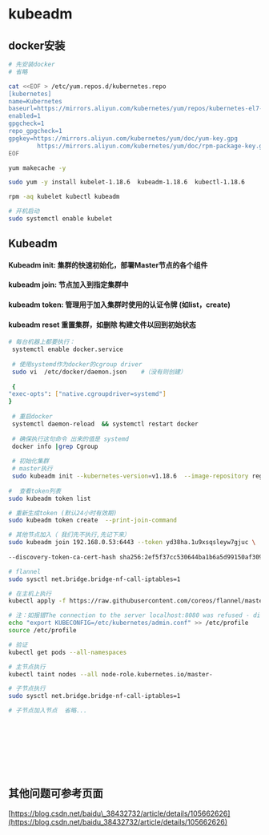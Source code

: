 # kubeadm

## docker安装

```bash
# 先安装docker
# 省略

cat <<EOF > /etc/yum.repos.d/kubernetes.repo[kubernetes]name=Kubernetesbaseurl=https://mirrors.aliyun.com/kubernetes/yum/repos/kubernetes-el7-x86_64/enabled=1gpgcheck=1repo_gpgcheck=1gpgkey=https://mirrors.aliyun.com/kubernetes/yum/doc/yum-key.gpg        https://mirrors.aliyun.com/kubernetes/yum/doc/rpm-package-key.gpgEOF

yum makecache -y

sudo yum -y install kubelet-1.18.6  kubeadm-1.18.6  kubectl-1.18.6

rpm -aq kubelet kubectl kubeadm

# 开机启动
sudo systemctl enable kubelet
```

## Kubeadm

#### Kubeadm init: 集群的快速初始化，部署Master节点的各个组件

#### kubeadm join: 节点加入到指定集群中

#### kubeadm token: 管理用于加入集群时使用的认证令牌 \(如list，create\)

#### kubeadm reset 重置集群，如删除 构建文件以回到初始状态

```bash
# 每台机器上都要执行：
 systemctl enable docker.service
 
 # 使用systemd作为docker的cgroup driver
 sudo vi  /etc/docker/daemon.json    #（没有则创建）
 
 {"exec-opts": ["native.cgroupdriver=systemd"]}
 
 # 重启docker
 systemctl daemon-reload  && systemctl restart docker
 
 # 确保执行这句命令 出来的值是 systemd
 docker info |grep Cgroup
 
 # 初始化集群
 # master执行
 sudo kubeadm init --kubernetes-version=v1.18.6  --image-repository registry.aliyuncs.com/google_containers
 
#  查看token列表 
sudo kubeadm token list

# 重新生成token (默认24小时有效期)
sudo kubeadm token create  --print-join-command

# 其他节点加入（ 我们先不执行,先记下来）
sudo kubeadm join 192.168.0.53:6443 --token yd38ha.1u9xsqsleyw7gjuc \    
--discovery-token-ca-cert-hash sha256:2ef5f37cc530644ba1b6a5d99150af309e9c5d6a16933323ee18a7732811f3c1

# flannel
sudo sysctl net.bridge.bridge-nf-call-iptables=1

# 在主机上执行
kubectl apply -f https://raw.githubusercontent.com/coreos/flannel/master/Documentation/kube-flannel.yml

# 注：如报错The connection to the server localhost:8080 was refused - did you specify the right host or port?
echo "export KUBECONFIG=/etc/kubernetes/admin.conf" >> /etc/profile
source /etc/profile

# 验证
kubectl get pods --all-namespaces

# 主节点执行
kubectl taint nodes --all node-role.kubernetes.io/master-

# 子节点执行
sudo sysctl net.bridge.bridge-nf-call-iptables=1

# 子节点加入节点  省略...





```

## 其他问题可参考页面

[https://blog.csdn.net/baidu\_38432732/article/details/105662626](https://blog.csdn.net/baidu_38432732/article/details/105662626)

